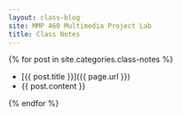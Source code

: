 ```yaml
---
layout: class-blog
site: MMP 460 Multimedia Project Lab
title: Class Notes
---
```



{% for post in site.categories.class-notes %}
 + [{{ post.title }}]({{ page.url }})
  + {{ post.content }}

{% endfor %}

